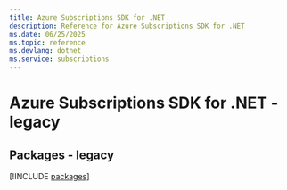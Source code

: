 ```yaml
---
title: Azure Subscriptions SDK for .NET
description: Reference for Azure Subscriptions SDK for .NET
ms.date: 06/25/2025
ms.topic: reference
ms.devlang: dotnet
ms.service: subscriptions
---
```

# Azure Subscriptions SDK for .NET - legacy
## Packages - legacy
[!INCLUDE [packages](subscriptions-index.md)]